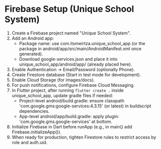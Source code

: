 # Firebase Setup (Unique School System)

1. Create a Firebase project named "Unique School System".
2. Add an Android app:
   - Package name: use com.itsmeirtza.unique_school_app (or the package in android/app/src/main/AndroidManifest.xml once generated).
   - Download google-services.json and place it into unique_school_app/android/app/ (already placed here).
3. Enable Authentication -> Email/Password (optionally Phone).
4. Create Firestore database (Start in test mode for development).
5. Enable Cloud Storage (for images/docs).
6. For push notifications, configure Firebase Cloud Messaging.
7. In Flutter project, after running `flutter create .` inside unique_school_app, update gradle files if needed:
   - Project-level android/build.gradle: ensure classpath 'com.google.gms:google-services:4.3.15' (or latest) in buildscript dependencies.
   - App-level android/app/build.gradle: apply plugin: 'com.google.gms.google-services' at bottom.
8. Initialize Firebase in Dart before runApp (e.g., in main() add Firebase.initializeApp()).
9. When ready for production, tighten Firestore rules to restrict access by role and auth.uid.
